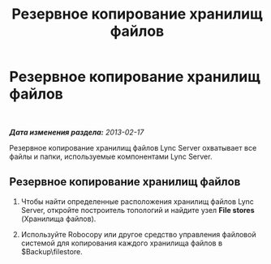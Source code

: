 ﻿---
title: Резервное копирование хранилищ файлов
TOCTitle: Резервное копирование хранилищ файлов
ms:assetid: 1a7f4e93-aa3d-461e-878e-2c572baa1293
ms:mtpsurl: https://technet.microsoft.com/ru-ru/library/Hh202167(v=OCS.15)
ms:contentKeyID: 52058184
ms.date: 05/19/2016
mtps_version: v=OCS.15
ms.translationtype: HT
---

# Резервное копирование хранилищ файлов

 

_**Дата изменения раздела:** 2013-02-17_

Резервное копирование хранилищ файлов Lync Server охватывает все файлы и папки, используемые компонентами Lync Server.

## Резервное копирование хранилищ файлов

1.  Чтобы найти определенные расположения хранилищ файлов Lync Server, откройте построитель топологий и найдите узел **File stores** (Хранилища файлов).

2.  Используйте Robocopy или другое средство управления файловой системой для копирования каждого хранилища файлов в $Backup\\filestore.

